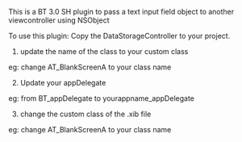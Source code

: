 This is a BT 3.0 SH plugin to pass a text input field object to another viewcontroller using NSObject


To use this plugin:
Copy the DataStorageController to your project.  

1) update the name of the class to your custom class 

eg: change AT_BlankScreenA to your class name

2) Update your appDelegate

eg: from BT_appDelegate to yourappname_appDelegate

3) change the custom class of the .xib file

eg: change AT_BlankScreenA to your class name



